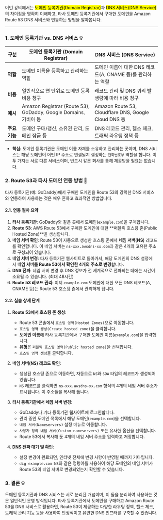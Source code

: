 
이번 강의에서는 <mark class="hltr-red">도메인 등록기관(Domain Registrar)</mark>과 <mark class="hltr-cyan">DNS 서비스(DNS Service)</mark>의 차이점을 명확히 이해하고, 타사 도메인 등록기관에서 구매한 도메인을 Amazon Route 53 DNS 서비스와 연동하는 방법을 알아봅니다.

---

### 1. 도메인 등록기관 vs. DNS 서비스 💡

|구분|도메인 등록기관 (Domain Registrar)|DNS 서비스 (DNS Service)|
|---|---|---|
|**역할**|도메인 이름을 등록하고 관리하는 역할|도메인 이름에 대한 DNS 레코드(A, CNAME 등)를 관리하는 역할|
|**비용**|일반적으로 연 단위로 도메인 등록 비용 청구|레코드 관리 및 DNS 쿼리 발생량에 따라 비용 청구|
|**예시**|Amazon Registrar (Route 53), GoDaddy, Google Domains, 가비아 등|Amazon Route 53, Cloudflare DNS, Google Cloud DNS 등|
|**주요 기능**|도메인 구매/갱신, 소유권 관리, 도메인 잠금 등|DNS 레코드 관리, 헬스 체크, 트래픽 라우팅 정책 등|

- **핵심**: 도메인 등록기관은 도메인 이름 자체를 소유하고 관리하는 곳이며, DNS 서비스는 해당 도메인이 어떤 IP 주소로 연결될지 결정하는 `전화번호부` 역할을 합니다. 이 두 가지는 서로 다른 서비스이며, 반드시 같은 회사를 통해 제공받을 필요는 없습니다.

### 2. Route 53과 타사 도메인 연동 방법 🤝

타사 등록기관(예: GoDaddy)에서 구매한 도메인을 Route 53의 강력한 DNS 서비스와 연동하여 사용하는 것은 매우 흔하고 효과적인 방법입니다.

#### 2.1. 연동 절차 요약

1. **타사 등록기관**: GoDaddy와 같은 곳에서 도메인(`example.com`)을 구매합니다.
2. **Route 53**: AWS Route 53에서 구매한 도메인에 대한 **퍼블릭 호스팅 존(Public Hosted Zone)**을 생성합니다.
3. **네임 서버 확인**: Route 53이 자동으로 생성한 호스팅 존에서 **네임 서버(NS)** 레코드를 확인합니다. 이 네임 서버는 `ns-xxx.awsdns-xx.com`과 같은 4개의 고유한 주소로 구성되어 있습니다.
4. **네임 서버 변경**: 타사 등록기관 웹사이트로 돌아가서, 해당 도메인의 DNS 설정에서 **네임 서버를 Route 53에서 확인한 4개의 주소로 변경**합니다.
5. **DNS 전파**: 네임 서버 변경 후 DNS 정보가 전 세계적으로 전파되는 데에는 시간이 소요될 수 있습니다. (최대 48시간)
6. **Route 53 레코드 관리**: 이제 `example.com` 도메인에 대한 모든 DNS 레코드(A, CNAME 등)는 Route 53 호스팅 존에서 관리하게 됩니다.

#### 2.2. 실습 상세 단계

1. **Route 53에서 호스팅 존 생성**:
    
    - Route 53 콘솔에서 `호스팅 영역(Hosted Zones)`으로 이동합니다.
    - `호스팅 영역 생성(Create hosted zone)`을 클릭합니다.
    - **도메인 이름**에 타사 등록기관에서 구매한 도메인 이름(`example.com`)을 입력합니다.
    - **유형**은 `퍼블릭 호스팅 영역(Public hosted zone)`을 선택합니다.
    - `호스팅 영역 생성`을 클릭합니다.

2. **네임 서버(NS) 레코드 확인**:
    
    - 생성된 호스팅 존으로 이동하면, 자동으로 `NS`와 `SOA` 타입의 레코드가 생성되어 있습니다.
    - `NS` 레코드를 클릭하면 `ns-xxx.awsdns-xx.com` 형식의 4개의 네임 서버 주소가 표시됩니다. 이 주소들을 복사해 둡니다.
        
3. **타사 등록기관에서 네임 서버 변경**:
    
    - GoDaddy나 기타 등록기관 웹사이트에 로그인합니다.
    - 관리 중인 도메인 목록에서 해당 도메인(`example.com`)을 선택합니다.
    - `네임 서버(Nameservers)` 설정 메뉴로 이동합니다.
    - `사용자 정의 네임 서버(Custom nameservers)` 또는 유사한 옵션을 선택합니다.
    - Route 53에서 복사해 둔 4개의 네임 서버 주소를 입력하고 저장합니다.

4. **DNS 전파 대기 및 확인**:
    
    - 설정 변경이 완료되면, 인터넷 전체에 변경 사항이 반영될 때까지 기다립니다.
    - `dig example.com NS`와 같은 명령어를 사용하여 해당 도메인의 네임 서버가 Route 53의 네임 서버로 변경되었는지 확인할 수 있습니다.
        

### 3. 결론 💡

도메인 등록기관과 DNS 서비스는 서로 분리된 개념이며, 이 둘을 분리하여 사용하는 것은 일반적인 운영 방식입니다. 타사 등록기관에서 도메인을 구매하고 Amazon Route 53을 DNS 서비스로 활용하면, Route 53이 제공하는 다양한 라우팅 정책, 헬스 체크, 트래픽 관리 기능 등을 사용하여 안정적이고 유연한 DNS 인프라를 구축할 수 있습니다.
